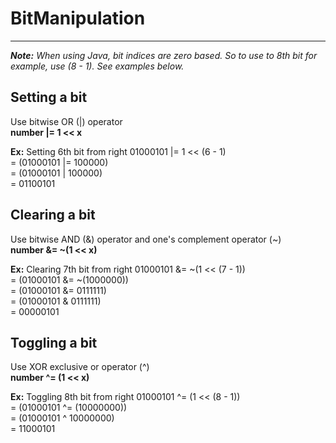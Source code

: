 
# BitManipulation
---
***Note:*** *When using Java, bit indices are zero based. So to use to 8th bit for example, use (8 - 1). See examples below.*

## Setting a bit

Use bitwise OR (|) operator <br>
**number |= 1 << x** <br>

**Ex:** Setting 6th bit from right
01000101 |= 1 << (6 - 1) <br>
= (01000101 |= 100000) <br>
= (01000101 | 100000) <br>
= 01100101

## Clearing a bit

Use bitwise AND (&) operator and one's complement operator (~) <br>
**number &= ~(1 << x)** <br>

**Ex:** Clearing 7th bit from right
01000101 &= ~(1 << (7 - 1)) <br>
= (01000101 &= ~(1000000)) <br>
= (01000101 &= 0111111) <br>
= (01000101 & 0111111) <br>
= 00000101

## Toggling a bit

Use XOR exclusive or operator (^) <br>
**number ^= (1 << x)** <br>

**Ex:** Toggling 8th bit from right
01000101 ^= (1 << (8 - 1)) <br>
= (01000101 ^= (10000000)) <br>
= (01000101 ^ 10000000) <br>
= 11000101
